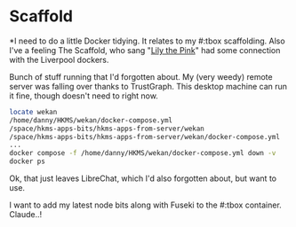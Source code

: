 # Scaffold

*I need to do a little Docker tidying. It relates to my #:tbox scaffolding. Also I've a feeling The Scaffold, who sang "[Lily the Pink](https://www.youtube.com/watch?v=2x8D4T--0v4)" had some connection with the Liverpool dockers.

Bunch of stuff running that I'd forgotten about. My (very weedy) remote server was falling over thanks to TrustGraph. This desktop machine can run it fine, though doesn't need to right now.


```sh
locate wekan
/home/danny/HKMS/wekan/docker-compose.yml
/space/hkms-apps-bits/hkms-apps-from-server/wekan
/space/hkms-apps-bits/hkms-apps-from-server/wekan/docker-compose.yml
...
docker compose -f /home/danny/HKMS/wekan/docker-compose.yml down -v
docker ps
```

Ok, that just leaves LibreChat, which I'd also forgotten about, but want to use.

I want to add my latest node bits along with Fuseki to the #:tbox container. Claude..!
